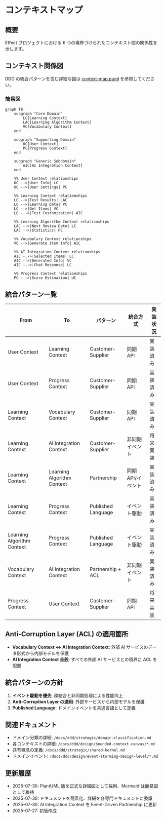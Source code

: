 # コンテキストマップ

## 概要

Effect プロジェクトにおける 6 つの境界づけられたコンテキスト間の関係性を示します。

## コンテキスト関係図

DDD の統合パターンを含む詳細な図は [context-map.puml](./context-map.puml) を参照してください。

### 簡易図

```mermaid
graph TB
    subgraph "Core Domain"
        LC[Learning Context]
        LAC[Learning Algorithm Context]
        VC[Vocabulary Context]
    end

    subgraph "Supporting Domain"
        UC[User Context]
        PC[Progress Context]
    end

    subgraph "Generic Subdomain"
        AIC[AI Integration Context]
    end

    %% User Context relationships
    UC -->|User Info| LC
    UC -->|User Settings| PC

    %% Learning Context relationships
    LC -->|Test Results| LAC
    LC -->|Learning Data| PC
    LC -->|Get Items| VC
    LC -.->|Test Customization| AIC

    %% Learning Algorithm Context relationships
    LAC -->|Next Review Date| LC
    LAC -->|Statistics| PC

    %% Vocabulary Context relationships
    VC -->|Generate Item Info| AIC

    %% AI Integration Context relationships
    AIC -.->|Selected Items| LC
    AIC -->|Generated Info| VC
    AIC -.->|Chat Response| LC

    %% Progress Context relationships
    PC -.->|Score Estimation| UC
```

## 統合パターン一覧

| From                       | To                         | パターン           | 統合方式          | 実装状況 |
| -------------------------- | -------------------------- | ------------------ | ----------------- | -------- |
| User Context               | Learning Context           | Customer-Supplier  | 同期 API          | 実装済み |
| User Context               | Progress Context           | Customer-Supplier  | 同期 API          | 実装済み |
| Learning Context           | Vocabulary Context         | Customer-Supplier  | 同期 API          | 実装済み |
| Learning Context           | AI Integration Context     | Customer-Supplier  | 非同期イベント    | 将来実装 |
| Learning Context           | Learning Algorithm Context | Partnership        | 同期 API/イベント | 実装済み |
| Learning Context           | Progress Context           | Published Language | イベント駆動      | 実装済み |
| Learning Algorithm Context | Progress Context           | Published Language | イベント駆動      | 実装済み |
| Vocabulary Context         | AI Integration Context     | Partnership + ACL  | 非同期イベント    | 実装済み |
| Progress Context           | User Context               | Customer-Supplier  | 同期 API          | 将来実装 |

## Anti-Corruption Layer (ACL) の適用箇所

- **Vocabulary Context ↔ AI Integration Context**: 外部 AI サービスのデータ形式から内部モデルを保護
- **AI Integration Context 全般**: すべての外部 AI サービスとの境界に ACL を配置

## 統合パターンの方針

1. **イベント駆動を優先**: 疎結合と非同期処理による性能向上
2. **Anti-Corruption Layer の適用**: 外部サービスから内部モデルを保護
3. **Published Language**: ドメインイベントを共通言語として定義

## 関連ドキュメント

- ドメイン分類の詳細: `/docs/ddd/strategic/domain-classification.md`
- 各コンテキストの詳細: `/docs/ddd/design/bounded-context-canvas/*.md`
- 共有概念の定義: `/docs/ddd/strategic/shared-kernel.md`
- ドメインイベント: `/docs/ddd/design/event-storming-design-level/*.md`

## 更新履歴

- 2025-07-30: PlantUML 版を正式な詳細図として採用、Mermaid は簡易図として維持
- 2025-07-30: ドキュメントを簡素化、詳細を各専門ドキュメントに委譲
- 2025-07-30: AI Integration Context を Event-Driven Partnership に更新
- 2025-07-27: 初版作成
